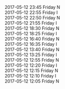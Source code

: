 2017-05-12 23:45 Friday  N  
2017-05-12 22:55 Friday  I  
2017-05-12 22:50 Friday  N  
2017-05-12 21:55 Friday  I  
2017-05-12 18:30 Friday  N  
2017-05-12 18:25 Friday  I  
2017-05-12 16:40 Friday  N  
2017-05-12 16:35 Friday  I  
2017-05-12 13:40 Friday  N  
2017-05-12 13:25 Friday  I  
2017-05-12 12:55 Friday  N  
2017-05-12 12:20 Friday  I  
2017-05-12 12:15 Friday  N  
2017-05-12 12:10 Friday  I  
2017-05-12 12:05 Friday  N  
